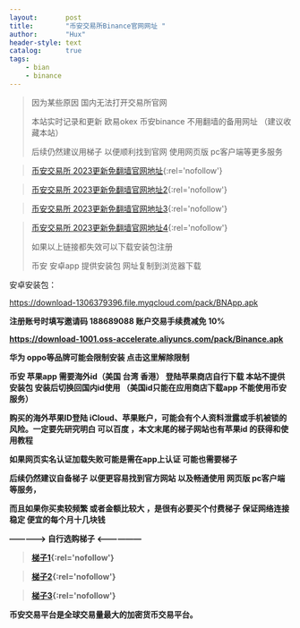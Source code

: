 ```yaml
---
layout:       post
title:        "币安交易所Binance官网网址 "
author:       "Hux"
header-style: text
catalog:      true
tags:
    - bian
    - binance
---
```

> 因为某些原因 国内无法打开交易所官网
>
> 本站实时记录和更新  欧易okex 币安binance 不用翻墙的备用网址 （建议收藏本站）
>
> 后续仍然建议用梯子 以便顺利找到官网 使用网页版 pc客户端等更多服务

>  [币安交易所 2023更新免翻墙官网地址](https://accounts.bitechan.pub/zh-CN/register?ref=188689088){:rel='nofollow'}


>  [币安交易所 2023更新免翻墙官网地址2](https://accounts.binancezh.jp/zh-CN/register?ref=188689088){:rel='nofollow'}


>  [币安交易所 2023更新免翻墙官网地址3](https://accounts.bitechan.cloud/zh-CN/register?ref=188689088){:rel='nofollow'}


>  [币安交易所 2023更新免翻墙官网地址4](https://accounts.bitechan.info/zh-CN/register?ref=188689088){:rel='nofollow'}
>                                    
>  如果以上链接都失效可以下载安装包注册
>  
>  币安 安卓app 提供安装包 网址复制到浏览器下载

安卓安装包：

https://download-1306379396.file.myqcloud.com/pack/BNApp.apk

<b>注册账号时填写邀请码 188689088 账户交易手续费减免 10%

https://download-1001.oss-accelerate.aliyuncs.com/pack/Binance.apk

华为 oppo等品牌可能会限制安装 点击这里解除限制

币安 苹果app 需要海外id（美国 台湾 香港） 登陆苹果商店自行下载 本站不提供安装包 安装后切换回国内id使用 （美国id只能在应用商店下载app 不能使用币安服务）

购买的海外苹果ID登陆 iCloud、苹果账户，可能会有个人资料泄露或手机被锁的风险。一定要先研究明白 可以百度 ，本文末尾的梯子网站也有苹果id 的获得和使用教程

如果网页实名认证加载失败可能是需在app上认证 可能也需要梯子

后续仍然建议自备梯子 以便更容易找到官方网站 以及畅通使用 网页版 pc客户端 等服务，

而且如果你买卖较频繁 或者金额比较大 ，是很有必要买个付费梯子 保证网络连接稳定 便宜的每个月十几块钱

————-> 自行选购梯子 <——————
> [梯子1](https://jike251.xyz/auth/register?code=zwXW){:rel='nofollow'}
    
> [梯子2](https://balala.io/auth/register?code=HpgM){:rel='nofollow'}

> [梯子3](https://dash.bitznetuk.com/#/register?code=IXJw2Pcv){:rel='nofollow'}





<div>
 
    
    
币安交易平台是全球交易量最大的加密货币交易平台。
</div>
